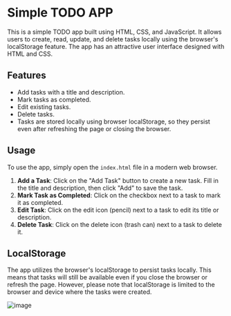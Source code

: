 
# Simple TODO APP

This is a simple TODO app built using HTML, CSS, and JavaScript. It allows users to create, read, update, and delete tasks locally using the browser's localStorage feature. The app has an attractive user interface designed with HTML and CSS.

## Features

- Add tasks with a title and description.
- Mark tasks as completed.
- Edit existing tasks.
- Delete tasks.
- Tasks are stored locally using browser localStorage, so they persist even after refreshing the page or closing the browser.

## Usage

To use the app, simply open the `index.html` file in a modern web browser.

1. **Add a Task**: Click on the "Add Task" button to create a new task. Fill in the title and description, then click "Add" to save the task.
2. **Mark Task as Completed**: Click on the checkbox next to a task to mark it as completed.
3. **Edit Task**: Click on the edit icon (pencil) next to a task to edit its title or description.
4. **Delete Task**: Click on the delete icon (trash can) next to a task to delete it.

## LocalStorage

The app utilizes the browser's localStorage to persist tasks locally. This means that tasks will still be available even if you close the browser or refresh the page. However, please note that localStorage is limited to the browser and device where the tasks were created.


![image](https://github.com/subhajit2002/to-do-App/assets/113613387/ba3e7d17-ccfc-462f-a890-f8774f766079)

